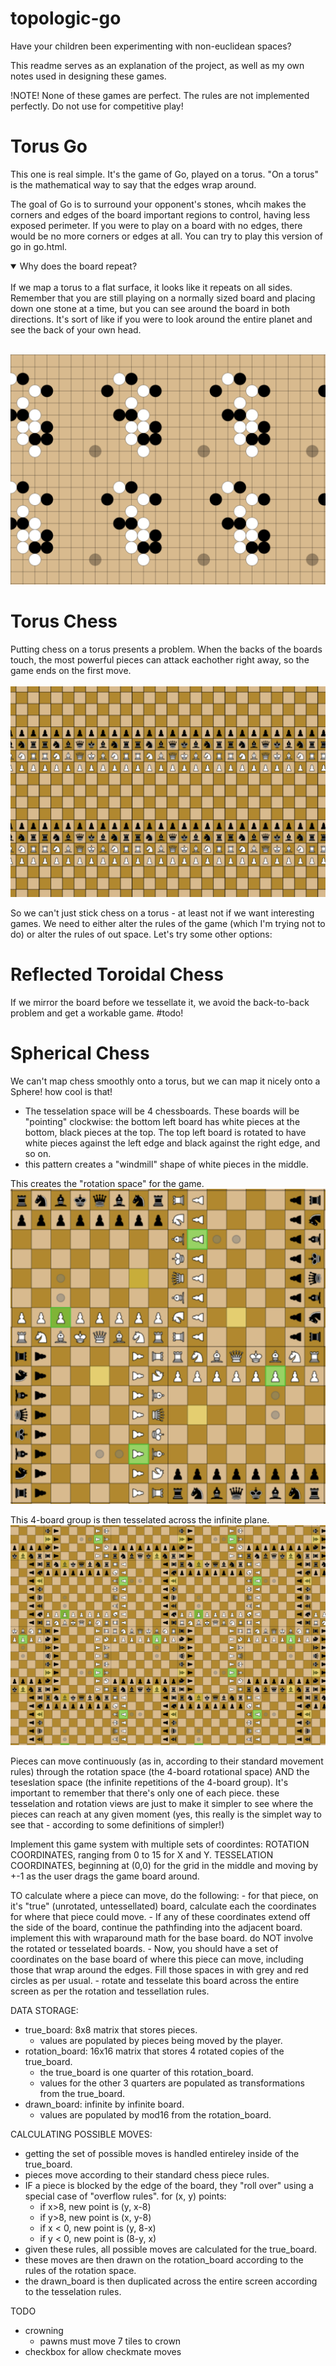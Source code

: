# topologic-go

Have your children been experimenting with non-euclidean spaces?

This readme serves as an explanation of the project, as well as my own notes used in designing these games.

!NOTE! None of these games are perfect. The rules are not implemented perfectly. Do not use for competitive play!

# Torus Go

This one is real simple. It's the game of Go, played on a torus. "On a torus" is the mathematical way to say that the edges wrap around.

The goal of Go is to surround your opponent's stones, whcih makes the corners and edges of the board important regions to control, having less exposed perimeter. If you were to play on a board with no edges, there would be no more corners or edges at all. You can try to play this version of go in go.html.

<details open>
<summary>Why does the board repeat?</summary>
<br>
If we map a torus to a flat surface, it looks like it repeats on all sides. Remember that you are still playing on a normally sized board and placing down one stone at a time, but you can see around the board in both directions. It's sort of like if you were to look around the entire planet and see the back of your own head. 
</details>
<br>

![Toroidal Go.](./screenshots/torus_go/torus_go.png)

# Torus Chess

Putting chess on a torus presents a problem. When the backs of the boards touch, the most powerful pieces can attack eachother right away, so the game ends on the first move.
<br>
<br>
![The problem with toroidal chess](./screenshots/torus_chess/torus_chess.png)

So we can't just stick chess on a torus - at least not if we want interesting games. We need to either alter the rules of the game (which I'm trying not to do) or alter the rules of out space. Let's try some other options:

# Reflected Toroidal Chess

If we mirror the board before we tessellate it, we avoid the back-to-back problem and get a workable game. 
#todo! 

# Spherical Chess

We can't map chess smoothly onto a torus, but we can map it nicely onto a Sphere! how cool is that! 

- The tesselation space will be 4 chessboards. These boards will be "pointing" clockwise: the bottom left board has white pieces at the bottom, black pieces at the top. The top left board is rotated to have white pieces against the left edge and black against the right edge, and so on.
- this pattern creates a "windmill" shape of white pieces in the middle.

This creates the "rotation space" for the game.
![rotation space](./screenshots/spherical_chess/rotation_space.png)

This 4-board group is then tesselated across the infinite plane.
![tesselation space](./screenshots/spherical_chess/tessellation_space.png)

Pieces can move continuously (as in, according to their standard movement rules) through the rotation space (the 4-board rotational space) AND the teseslation space (the infinite repetitions of the 4-board group). It's important to remember that there's only one of each piece. these tesselation and rotation views are just to make it simpler to see where the pieces can reach at any given moment (yes, this really is the simplet way to see that - according to some definitions of simpler!)

Implement this game system with multiple sets of coordintes:
ROTATION COORDINATES, ranging from 0 to 15 for X and Y.
TESSELATION COORDINATES, beginning at (0,0) for the grid in the middle and moving by +-1 as the user drags the game board around.

TO calculate where a piece can move, do the following: - for that piece, on it's "true" (unrotated, untessellated) board, calculate each the coordinates for where that piece could move. - If any of these coordinates extend off the side of the board, continue the pathfinding into the adjacent board. implement this with wraparound math for the base board. do NOT involve the rotated or tesselated boards. - Now, you should have a set of coordinates on the base board of where this piece can move, including those that wrap around the edges. Fill those spaces in with grey and red circles as per usual. - rotate and tesselate this board across the entire screen as per the rotation and tessellation rules.

DATA STORAGE:

- true_board: 8x8 matrix that stores pieces.
  - values are populated by pieces being moved by the player.
- rotation_board: 16x16 matrix that stores 4 rotated copies of the true_board.
  - the true_board is one quarter of this rotation_board.
  - values for the other 3 quarters are populated as transformations from the true_board.
- drawn_board: infinite by infinite board.
  - values are populated by mod16 from the rotation_board.

CALCULATING POSSIBLE MOVES:

- getting the set of possible moves is handled entireley inside of the true_board.
- pieces move according to their standard chess piece rules.
- IF a piece is blocked by the edge of the board, they "roll over" using a special case of "overflow rules". for (x, y) points:
  - if x>8, new point is (y, x-8)
  - if y>8, new point is (x, y-8)
  - if x < 0, new point is (y, 8-x)
  - if y < 0, new point is (8-y, x)
- given these rules, all possible moves are calculated for the true_board.
- these moves are then drawn on the rotation_board according to the rules of the rotation space.
- the drawn_board is then duplicated across the entire screen according to the tesselation rules.


TODO 
- crowning
  - pawns must move 7 tiles to crown
- checkbox for allow checkmate moves